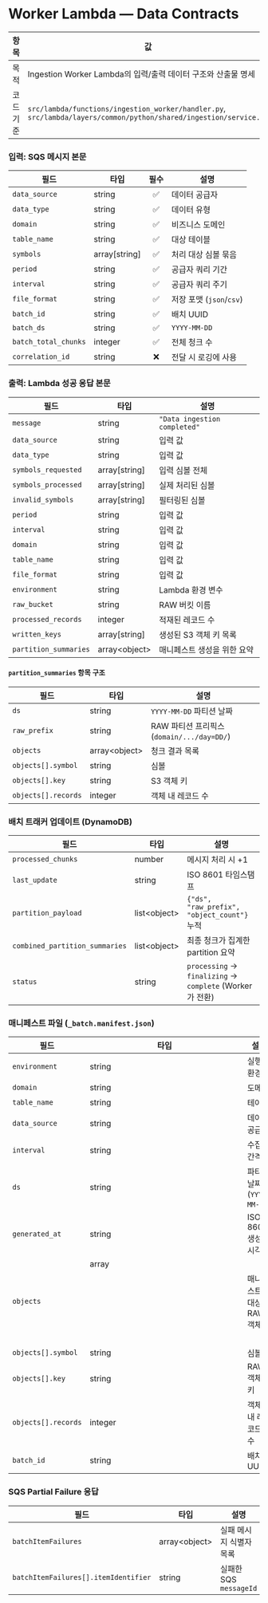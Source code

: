 # Worker Lambda — Data Contracts

| 항목      | 값                                                                                                                |
| --------- | ----------------------------------------------------------------------------------------------------------------- |
| 목적      | Ingestion Worker Lambda의 입력/출력 데이터 구조와 산출물 명세                                                     |
| 코드 기준 | `src/lambda/functions/ingestion_worker/handler.py`, `src/lambda/layers/common/python/shared/ingestion/service.py` |

### 입력: SQS 메시지 본문

| 필드                 | 타입            | 필수 | 설명                     |
| -------------------- | --------------- | :--: | ------------------------ |
| `data_source`        | string          |  ✅  | 데이터 공급자            |
| `data_type`          | string          |  ✅  | 데이터 유형              |
| `domain`             | string          |  ✅  | 비즈니스 도메인          |
| `table_name`         | string          |  ✅  | 대상 테이블              |
| `symbols`            | array\[string\] |  ✅  | 처리 대상 심볼 묶음      |
| `period`             | string          |  ✅  | 공급자 쿼리 기간         |
| `interval`           | string          |  ✅  | 공급자 쿼리 주기         |
| `file_format`        | string          |  ✅  | 저장 포맷 (`json`/`csv`) |
| `batch_id`           | string          |  ✅  | 배치 UUID                |
| `batch_ds`           | string          |  ✅  | `YYYY-MM-DD`             |
| `batch_total_chunks` | integer         |  ✅  | 전체 청크 수             |
| `correlation_id`     | string          |  ❌  | 전달 시 로깅에 사용      |

### 출력: Lambda 성공 응답 본문

| 필드                  | 타입            | 설명                         |
| --------------------- | --------------- | ---------------------------- |
| `message`             | string          | `"Data ingestion completed"` |
| `data_source`         | string          | 입력 값                      |
| `data_type`           | string          | 입력 값                      |
| `symbols_requested`   | array\[string\] | 입력 심볼 전체               |
| `symbols_processed`   | array\[string\] | 실제 처리된 심볼             |
| `invalid_symbols`     | array\[string\] | 필터링된 심볼                |
| `period`              | string          | 입력 값                      |
| `interval`            | string          | 입력 값                      |
| `domain`              | string          | 입력 값                      |
| `table_name`          | string          | 입력 값                      |
| `file_format`         | string          | 입력 값                      |
| `environment`         | string          | Lambda 환경 변수             |
| `raw_bucket`          | string          | RAW 버킷 이름                |
| `processed_records`   | integer         | 적재된 레코드 수             |
| `written_keys`        | array\[string\] | 생성된 S3 객체 키 목록       |
| `partition_summaries` | array\<object>  | 매니페스트 생성을 위한 요약  |

#### `partition_summaries` 항목 구조

| 필드                | 타입           | 설명                                       |
| ------------------- | -------------- | ------------------------------------------ |
| `ds`                | string         | `YYYY-MM-DD` 파티션 날짜                   |
| `raw_prefix`        | string         | RAW 파티션 프리픽스 (`domain/.../day=DD/`) |
| `objects`           | array\<object> | 청크 결과 목록                             |
| `objects[].symbol`  | string         | 심볼                                       |
| `objects[].key`     | string         | S3 객체 키                                 |
| `objects[].records` | integer        | 객체 내 레코드 수                          |

### 배치 트래커 업데이트 (DynamoDB)

| 필드                           | 타입          | 설명                                                     |
| ------------------------------ | ------------- | -------------------------------------------------------- |
| `processed_chunks`             | number        | 메시지 처리 시 +1                                        |
| `last_update`                  | string        | ISO 8601 타임스탬프                                      |
| `partition_payload`            | list\<object> | `{"ds", "raw_prefix", "object_count"}` 누적              |
| `combined_partition_summaries` | list\<object> | 최종 청크가 집계한 partition 요약                        |
| `status`                       | string        | `processing` → `finalizing` → `complete` (Worker가 전환) |

### 매니페스트 파일 (`_batch.manifest.json`)

| 필드                | 타입          | 설명                       |
| ------------------- | ------------- | -------------------------- |
| `environment`       | string        | 실행 환경                  |
| `domain`            | string        | 도메인                     |
| `table_name`        | string        | 테이블                     |
| `data_source`       | string        | 데이터 공급자              |
| `interval`          | string        | 수집 간격                  |
| `ds`                | string        | 파티션 날짜 (`YYYY-MM-DD`) |
| `generated_at`      | string        | ISO 8601 생성 시각         |
| `objects`           | array<object> | 매니페스트 대상 RAW 객체   |
| `objects[].symbol`  | string        | 심볼                       |
| `objects[].key`     | string        | RAW 객체 키                |
| `objects[].records` | integer       | 객체 내 레코드 수          |
| `batch_id`          | string        | 배치 UUID                  |

### SQS Partial Failure 응답

| 필드                                 | 타입           | 설명                    |
| ------------------------------------ | -------------- | ----------------------- |
| `batchItemFailures`                  | array\<object> | 실패 메시지 식별자 목록 |
| `batchItemFailures[].itemIdentifier` | string         | 실패한 SQS `messageId`  |
